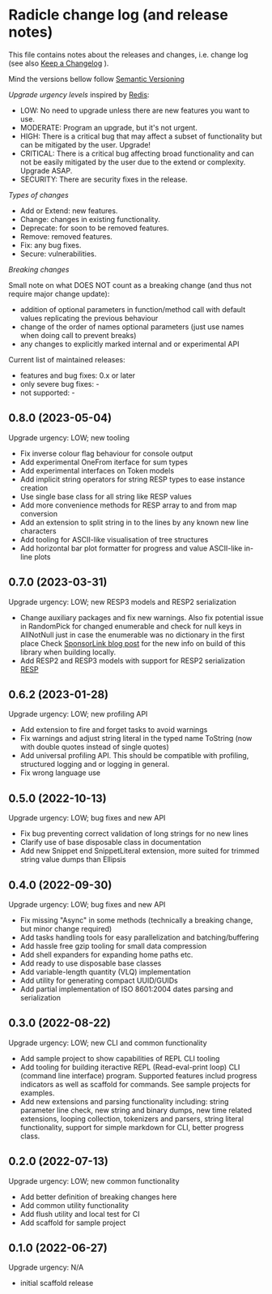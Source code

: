 Radicle change log (and release notes)
======================================

This file contains notes about the releases
and changes, i.e. change log
(see also [Keep a Changelog](https://keepachangelog.com/en/1.0.0/) ).

Mind the versions bellow follow [Semantic Versioning](https://semver.org/)

*Upgrade urgency levels* inspired by [Redis](https://github.com/redis/redis):

- LOW: No need to upgrade unless there are new features you want to use.
- MODERATE: Program an upgrade, but it's not urgent.
- HIGH: There is a critical bug that may affect a subset of functionality
  but can be mitigated by the user. Upgrade!
- CRITICAL: There is a critical bug affecting broad functionality
  and can not be easily mitigated by the user due to the extend or complexity.
  Upgrade ASAP.
- SECURITY: There are security fixes in the release.

*Types of changes*

- Add or Extend: new features.
- Change: changes in existing functionality.
- Deprecate: for soon to be removed features.
- Remove: removed features.
- Fix: any bug fixes.
- Secure: vulnerabilities.

*Breaking changes*

Small note on what DOES NOT count as a breaking change
(and thus not require major change update):

- addition of optional parameters in function/method call
  with default values replicating the previous behaviour
- change of the order of names optional parameters
  (just use names when doing call to prevent breaks)
- any changes to explicitly marked internal
  and or experimental API

Current list of maintained releases:

- features and bug fixes: 0.x or later
- only severe bug fixes: -
- not supported: -


0.8.0 (2023-05-04)
------------------

Upgrade urgency: LOW; new tooling

- Fix inverse colour flag behaviour for console output
- Add experimental OneFrom iterface for sum types
- Add experimental interfaces on Token models
- Add implicit string operators for string RESP types
  to ease instance creation
- Use single base class for all string like RESP values
- Add more convenience methods for RESP array
  to and from map conversion
- Add an extension to split string in to
  the lines by any known new line characters
- Add tooling for ASCII-like visualisation
  of tree structures
- Add horizontal bar plot formatter for
  progress and value ASCII-like in-line plots


0.7.0 (2023-03-31)
------------------

Upgrade urgency: LOW; new RESP3 models and RESP2 serialization

- Change auxiliary packages and fix new warnings. Also
  fix potential issue in RandomPick for changed enumerable
  and check for null keys in AllNotNull just in case the enumerable
  was no dictionary in the first place
  Check [SponsorLink blog post](https://www.cazzulino.com/sponsorlink.html)
  for the new info on build of this library when building locally.
- Add RESP2 and RESP3 models with support for RESP2 serialization
  [RESP](https://github.com/redis/redis-specifications/blob/master/protocol/RESP3.md)


0.6.2 (2023-01-28)
------------------

Upgrade urgency: LOW; new profiling API

- Add extension to fire and forget tasks to avoid warnings
- Fix warnings and adjust string literal in the typed name ToString
  (now with double quotes instead of single quotes)
- Add universal profiling API. This should be compatible with profiling,
  structured logging and or logging in general.
- Fix wrong language use


0.5.0 (2022-10-13)
------------------

Upgrade urgency: LOW; bug fixes and new API

- Fix bug preventing correct validation of long strings for no new lines
- Clarify use of base disposable class in documentation
- Add new Snippet end SnippetLiteral extension,
  more suited for trimmed string value dumps than Ellipsis


0.4.0 (2022-09-30)
------------------

Upgrade urgency: LOW; bug fixes and new API

- Fix missing "Async" in some methods (technically a breaking
  change, but minor change required)
- Add tasks handling tools for easy parallelization
  and batching/buffering
- Add hassle free gzip tooling for small data compression
- Add shell expanders for expanding home paths etc.
- Add ready to use disposable base classes
- Add variable-length quantity (VLQ) implementation
- Add utility for generating compact UUID/GUIDs
- Add partial implementation of ISO 8601:2004 dates
  parsing and serialization


0.3.0 (2022-08-22)
------------------

Upgrade urgency: LOW; new CLI and common functionality

- Add sample project to show capabilities of REPL CLI tooling
- Add tooling for building iteractive REPL (Read-eval-print loop)
  CLI (command line interface) program. Supported features includ
  progress indicators as well as scaffold for commands.
  See sample projects for examples.
- Add new extensions and parsing functionality including:
  string parameter line check, new string and binary dumps,
  new time related extensions, looping collection,
  tokenizers and parsers, string literal functionality,
  support for simple markdown for CLI, better progress class.


0.2.0 (2022-07-13)
------------------

Upgrade urgency: LOW; new common functionality

- Add better definition of breaking changes here
- Add common utility functionality
- Add flush utility and local test for CI
- Add scaffold for sample project


0.1.0 (2022-06-27)
------------------

Upgrade urgency: N/A

- initial scaffold release
